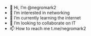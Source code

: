 - 👋 Hi, I’m @negromark2
- 👀 I’m interested in networking
- 🌱 I’m currently learning the internet
- 💞️ I’m looking to collaborate on IT
- 📫 How to reach me t.me/negromark2

<!---
negromark2/negromark2 is a ✨ special ✨ repository because its `README.md` (this file) appears on your GitHub profile.
You can click the Preview link to take a look at your changes.
--->
